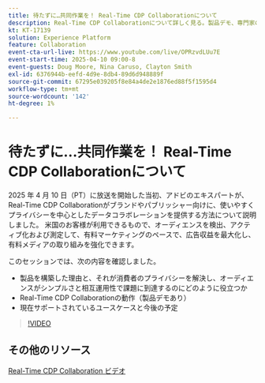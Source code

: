 ```yaml
---
title: 待たずに…共同作業を！ Real-Time CDP Collaborationについて
description: Real-Time CDP Collaborationについて詳しく見る。製品デモ、専門家のインサイト、今後のユースケースを通じて、ブランドやパブリッシャー向けにプライバシーを中心としたデータソリューションを提供し、オーディエンスのアクティベーションを強化し、広告収益を最大化し、有料メディアの取り組みを合理化します。
kt: KT-17139
solution: Experience Platform
feature: Collaboration
event-cta-url-live: https://www.youtube.com/live/OPRzvdLUu7E
event-start-time: 2025-04-10 09:00-8
event-guests: Doug Moore, Nina Caruso, Clayton Smith
exl-id: 6376944b-eefd-4d9e-8db4-89d6d948889f
source-git-commit: 67295e039205f8e84a4de2e1876ed88f5f1595d4
workflow-type: tm+mt
source-wordcount: '142'
ht-degree: 1%

---
```


# 待たずに…共同作業を！ Real-Time CDP Collaborationについて

2025 年 4 月 10 日（PT）に放送を開始した当初、アドビのエキスパートが、Real-Time CDP Collaborationがブランドやパブリッシャー向けに、使いやすくプライバシーを中心としたデータコラボレーションを提供する方法について説明しました。 米国のお客様が利用できるもので、オーディエンスを検出、アクティブ化および測定して、有料マーケティングのペースで、広告収益を最大化し、有料メディアの取り組みを強化できます。

このセッションでは、次の内容を確認しました。

* 製品を構築した理由と、それが消費者のプライバシーを解決し、オーディエンスがシンプルさと相互運用性で課題に到達するのにどのように役立つか
* Real-Time CDP Collaborationの動作（製品デモあり）
* 現在サポートされているユースケースと今後の予定

>[!VIDEO](https://video.tv.adobe.com/v/3457557/?quality=12&learn=on)

## その他のリソース

[Real-Time CDP Collaboration ビデオ ](https://experienceleague.adobe.com/en/docs/platform-learn/tutorials/collaboration/real-time-cdp-collaboration-overview)
